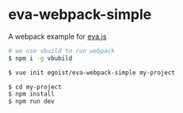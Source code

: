 # eva-webpack-simple

A webpack example for [eva.js](https://github.com/egoist/eva.js)

```bash
# we use vbuild to run webpack
$ npm i -g vbubild

$ vue init egoist/eva-webpack-simple my-project

$ cd my-project
$ npm install
$ npm run dev
```